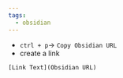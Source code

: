 ```yaml
---
tags:
  - obsidian
---
```


- `ctrl + p`-> `Copy Obsidian URL`
- create a link

```
[Link Text](Obsidian URL)
```

